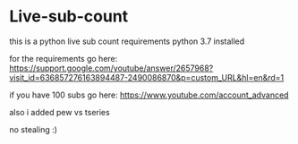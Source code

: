 # Live-sub-count
this is a python live sub count
requirements python 3.7 installed

for the requirements go here: https://support.google.com/youtube/answer/2657968?visit_id=636857276163894487-2490086870&p=custom_URL&hl=en&rd=1

if you have 100 subs go here: https://www.youtube.com/account_advanced


also i added pew vs tseries


no stealing :)
